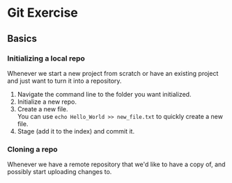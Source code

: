 Git Exercise
============

Basics
------

### Initializing a local repo

Whenever we start a new project from scratch or have an existing project and just want to turn it into a repository.

1. Navigate the command line to the folder you want initialized.
2. Initialize a new repo.
3. Create a new file.  
    You can use `echo Hello_World >> new_file.txt` to quickly create a new file.
4. Stage (add it to the index) and commit it.

### Cloning a repo

Whenever we have a remote repository that we'd like to have a copy of, and possibly start uploading changes to.

